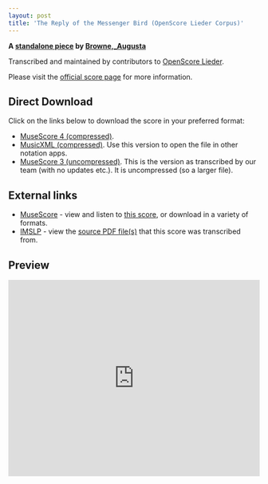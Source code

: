 ```yaml
---
layout: post
title: 'The Reply of the Messenger Bird (OpenScore Lieder Corpus)'
---
```


__A [standalone piece](https://fourscoreandmore.org/openscore/lieder/Browne%2C_Augusta/_/) by [Browne,_Augusta](https://fourscoreandmore.org/openscore/lieder/Browne%2C_Augusta)__

Transcribed and maintained by contributors to [OpenScore Lieder].

Please visit the [official score page] for more information.

[official score page]: https://musescore.com/openscore-lieder-corpus/scores/6588799
[OpenScore Lieder]: https://musescore.com/openscore-lieder-corpus

## Direct Download

Click on the links below to download the score in your preferred format:
- [MuseScore 4 (compressed)](https://fourscoreandmore.org/openscore/lieder/Browne%2C_Augusta/_/The_Reply_of_the_Messenger_Bird.mscz).
- [MusicXML (compressed)](https://fourscoreandmore.org/openscore/lieder/Browne%2C_Augusta/_/The_Reply_of_the_Messenger_Bird.mxl). Use this version to open the file in other notation apps.
- [MuseScore 3 (uncompressed)](https://raw.githubusercontent.com/OpenScore/Lieder/refs/heads/main/scores/Browne%2C_Augusta/_/The_Reply_of_the_Messenger_Bird/lc6588799.mscx). This is the version as transcribed by our team (with no updates etc.). It is uncompressed (so a larger file).

## External links

- [MuseScore] - view and listen to [this score][MuseScore], or download in a variety of formats.
- [IMSLP] - view the [source PDF file(s)][IMSLP] that this score was transcribed from.

[MuseScore]: https://musescore.com/score/6588799
[IMSLP]: https://imslp.org/wiki/Special:ReverseLookup/253076

## Preview

<iframe width="100%" height="394" src="https://musescore.com/openscore-lieder-corpus/scores/6588799/embed" frameborder="0" allowfullscreen allow="autoplay; fullscreen"></iframe>
